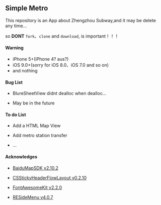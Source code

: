## Simple Metro 

This repository is an App about Zhengzhou Subway,and it may be delete any time...

so **DONT** `fork`、`clone` and `download`, is important！！！

#### Warning

* iPhone 5+(iPhone 4? aus?)
* iOS 9.0+(sorry for iOS 8.0、iOS 7.0 and so on)
* and nothing


#### Bug List

* BlureSheetView didnt dealloc when dealloc...

* May be in the future



#### To do List

* Add a HTML Map View

* Add metro station transfer 

* ...

#### Acknowledges

* [BaiduMapSDK v2.10.2](http://lbsyun.baidu.com/index.php?title=iossdk)


* [CSStickyHeaderFlowLayout v0.2.10](https://github.com/jamztang/CSStickyHeaderFlowLayout)


* [FontAwesomeKit v2.2.0](https://github.com/PrideChung/FontAwesomeKit)


* [RESideMenu v4.0.7](https://github.com/romaonthego/RESideMenu)


